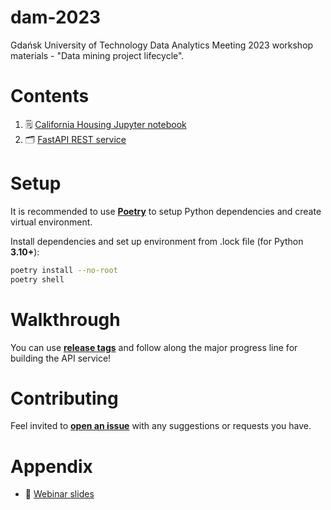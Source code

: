 # dam-2023

Gdańsk University of Technology Data Analytics Meeting 2023 workshop materials - "Data mining project lifecycle".

# Contents

1. 🗒️ [California Housing Jupyter notebook](./notebooks/housing.ipynb)
2. 🗂️ [FastAPI REST service](./api/src/)

# Setup

It is recommended to use [**Poetry**](https://python-poetry.org/docs/) to setup Python dependencies and create virtual environment.

Install dependencies and set up environment from .lock file (for Python **3.10+**):

```sh
poetry install --no-root
poetry shell
```

# Walkthrough

You can use [**release tags**](https://github.com/k-kedzierski/dam-2023/releases) and follow along the major progress line for building the API service!

# Contributing

Feel invited to [**open an issue**](https://github.com/k-kedzierski/dam-2023/issues) with any suggestions or requests you have.

# Appendix

- 📝 [Webinar slides](https://docs.google.com/presentation/d/18QHlO5Byiuvy_souR4vyuFeic5QfvAx70w_jqoCTU6A/edit?usp=sharing)

